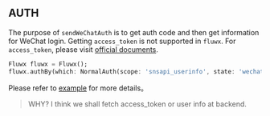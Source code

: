 ## AUTH

The purpose of `sendWeChatAuth` is to get auth code and then get information for WeChat login.
Getting `access_token` is not supported in `fluwx`. For `access_token`, please visit [official documents](https://developers.weixin.qq.com/doc/oplatform/Mobile_App/WeChat_Login/Development_Guide.html#:~:text=%E5%BD%93%E5%89%8D%E5%9B%BD%E5%AE%B6%E4%BF%A1%E6%81%AF-,%E7%AC%AC%E4%BA%8C%E6%AD%A5,-%EF%BC%9A%E9%80%9A%E8%BF%87%20code%20%E8%8E%B7%E5%8F%96).

```dart
Fluwx fluwx = Fluwx();
fluwx.authBy(which: NormalAuth(scope: 'snsapi_userinfo', state: 'wechat_sdk_demo_test'));
 ```

 Please refer to [example](https://github.com/OpenFlutter/fluwx/blob/9258ac96df2ca5316c06dc3be078a1b123b47bdd/example/lib/pages/send_auth_page.dart#L18-L19) for more details。
> WHY? I think we shall fetch access_token or user info at backend.

